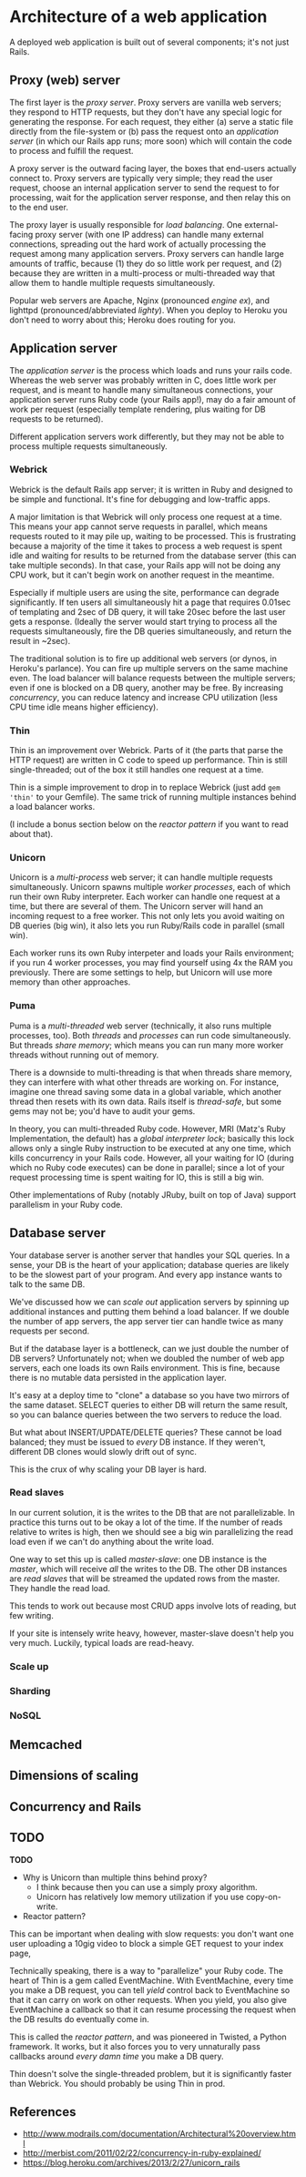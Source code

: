 # Architecture of a web application

A deployed web application is built out of several components; it's
not just Rails.

## Proxy (web) server

The first layer is the *proxy server*. Proxy servers are vanilla web
servers; they respond to HTTP requests, but they don't have any
special logic for generating the response. For each request, they
either (a) serve a static file directly from the file-system or (b)
pass the request onto an *application server* (in which our Rails app
runs; more soon) which will contain the code to process and fulfill
the request.

A proxy server is the outward facing layer, the boxes that end-users
actually connect to. Proxy servers are typically very simple; they
read the user request, choose an internal application server to send
the request to for processing, wait for the application server
response, and then relay this on to the end user.

The proxy layer is usually responsible for *load balancing*. One
external-facing proxy server (with one IP address) can handle many
external connections, spreading out the hard work of actually
processing the request among many application servers. Proxy servers
can handle large amounts of traffic, because (1) they do so little
work per request, and (2) because they are written in a multi-process
or multi-threaded way that allow them to handle multiple requests
simultaneously.

Popular web servers are Apache, Nginx (pronounced *engine ex*), and
lighttpd (pronounced/abbreviated *lighty*). When you deploy to Heroku
you don't need to worry about this; Heroku does routing for you.

## Application server

The *application server* is the process which loads and runs your
rails code. Whereas the web server was probably written in C, does
little work per request, and is meant to handle many simultaneous
connections, your application server runs Ruby code (your Rails app!),
may do a fair amount of work per request (especially template
rendering, plus waiting for DB requests to be returned).

Different application servers work differently, but they may not be
able to process multiple requests simultaneously.

### Webrick

Webrick is the default Rails app server; it is written in Ruby and
designed to be simple and functional. It's fine for debugging and
low-traffic apps.

A major limitation is that Webrick will only process one request at a
time. This means your app cannot serve requests in parallel, which
means requests routed to it may pile up, waiting to be processed. This
is frustrating because a majority of the time it takes to process a
web request is spent idle and waiting for results to be returned from
the database server (this can take multiple seconds). In that case,
your Rails app will not be doing any CPU work, but it can't begin work
on another request in the meantime.

Especially if multiple users are using the site, performance can
degrade significantly. If ten users all simultaneously hit a page that
requires 0.01sec of templating and 2sec of DB query, it will take
20sec before the last user gets a response. (Ideally the server would
start trying to process all the requests simultaneously, fire the DB
queries simultaneously, and return the result in ~2sec).

The traditional solution is to fire up additional web servers (or
dynos, in Heroku's parlance). You can fire up multiple servers on the
same machine even. The load balancer will balance requests between the
multiple servers; even if one is blocked on a DB query, another may be
free. By increasing *concurrency*, you can reduce latency and increase
CPU utilization (less CPU time idle means higher efficiency).

### Thin

Thin is an improvement over Webrick. Parts of it (the parts that parse
the HTTP request) are written in C code to speed up performance. Thin
is still single-threaded; out of the box it still handles one request
at a time.

Thin is a simple improvement to drop in to replace Webrick (just add
`gem 'thin'` to your Gemfile). The same trick of running multiple
instances behind a load balancer works.

(I include a bonus section below on the *reactor pattern* if you want
to read about that).

### Unicorn

Unicorn is a *multi-process* web server; it can handle multiple
requests simultaneously. Unicorn spawns multiple *worker processes*,
each of which run their own Ruby interpreter. Each worker can handle
one request at a time, but there are several of them. The Unicorn
server will hand an incoming request to a free worker. This not only
lets you avoid waiting on DB queries (big win), it also lets you run
Ruby/Rails code in parallel (small win).

Each worker runs its own Ruby interpeter and loads your Rails
environment; if you run 4 worker processes, you may find yourself
using 4x the RAM you previously. There are some settings to help, but
Unicorn will use more memory than other approaches.

### Puma

Puma is a *multi-threaded* web server (technically, it also runs
multiple processes, too). Both *threads* and *processes* can run code
simultaneously. But threads *share memory*; which means you can run
many more worker threads without running out of memory.

There is a downside to multi-threading is that when threads share
memory, they can interfere with what other threads are working on. For
instance, imagine one thread saving some data in a global variable,
which another thread then resets with its own data. Rails itself is
*thread-safe*, but some gems may not be; you'd have to audit your
gems.

In theory, you can multi-threaded Ruby code. However, MRI (Matz's Ruby
Implementation, the default) has a *global interpreter lock*;
basically this lock allows only a single Ruby instruction to be
executed at any one time, which kills concurrency in your Rails
code. However, all your waiting for IO (during which no Ruby code
executes) can be done in parallel; since a lot of your request
processing time is spent waiting for IO, this is still a big win.

Other implementations of Ruby (notably JRuby, built on top of Java)
support parallelism in your Ruby code.

## Database server

Your database server is another server that handles your SQL
queries. In a sense, your DB is the heart of your application;
database queries are likely to be the slowest part of your
program. And every app instance wants to talk to the same DB.

We've discussed how we can *scale out* application servers by spinning
up additional instances and putting them behind a load balancer. If we
double the number of app servers, the app server tier can handle twice
as many requests per second.

But if the database layer is a bottleneck, can we just double the
number of DB servers? Unfortunately not; when we doubled the number of
web app servers, each one loads its own Rails environment. This is
fine, because there is no mutable data persisted in the application
layer.

It's easy at a deploy time to "clone" a database so you have two
mirrors of the same dataset. SELECT queries to either DB will return
the same result, so you can balance queries between the two servers to
reduce the load.

But what about INSERT/UPDATE/DELETE queries? These cannot be load
balanced; they must be issued to *every* DB instance. If they weren't,
different DB clones would slowly drift out of sync.

This is the crux of why scaling your DB layer is hard.

### Read slaves

In our current solution, it is the writes to the DB that are not
parallelizable. In practice this turns out to be okay a lot of the
time. If the number of reads relative to writes is high, then we
should see a big win parallelizing the read load even if we can't do
anything about the write load.

One way to set this up is called *master-slave*: one DB instance is
the *master*, which will receive *all* the writes to the DB. The other
DB instances are *read slaves* that will be streamed the updated rows
from the master. They handle the read load.

This tends to work out because most CRUD apps involve lots of reading,
but few writing.

If your site is intensely write heavy, however, master-slave doesn't
help you very much. Luckily, typical loads are read-heavy.

### Scale up

### Sharding

### NoSQL

## Memcached

## Dimensions of scaling

## Concurrency and Rails

## TODO

**TODO**

* Why is Unicorn than multiple thins behind proxy?
    * I think because then you can use a simply proxy algorithm.
    * Unicorn has relatively low memory utilization if you use
      copy-on-write.
* Reactor pattern?

This can be important when
dealing with slow requests: you don't want one user uploading a 10gig
video to block a simple GET request to your index page,

Technically speaking, there is a way to "parallelize" your Ruby
code. The heart of Thin is a gem called EventMachine. With
EventMachine, every time you make a DB request, you can tell *yield*
control back to EventMachine so that it can carry on work on other
requests. When you yield, you also give EventMachine a callback so
that it can resume processing the request when the DB results do
eventually come in.

This is called the *reactor pattern*, and was pioneered in Twisted, a
Python framework. It works, but it also forces you to very unnaturally
pass callbacks around *every damn time* you make a DB query.

Thin doesn't solve the single-threaded problem, but it is
significantly faster than Webrick. You should probably be using Thin
in prod.


## References

* http://www.modrails.com/documentation/Architectural%20overview.html
* http://merbist.com/2011/02/22/concurrency-in-ruby-explained/
* https://blog.heroku.com/archives/2013/2/27/unicorn_rails
